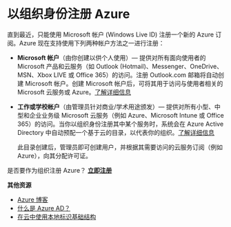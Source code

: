 <properties
	pageTitle="以组织身份注册 Azure"
	description="了解如何通过工作或学校帐户，来利用现有的用户帐户、策略、设置或已有的本地服务器部署，以及提高组织的本地标识基础结构与 Azure AD 之间的效率。"
	services="active-directory"
	documentationCenter=""
	authors="markusvi"
	manager="femila"
	editor=""/>  


<tags
	ms.service="active-directory"
	ms.workload="identity"
	ms.tgt_pltfrm="na"
	ms.devlang="na"
	ms.topic="article"
	ms.date="10/10/2016"
	ms.author="markvi"
	wacn.date="01/03/2017"/>  



# 以组织身份注册 Azure

直到最近，只能使用 Microsoft 帐户 (Windows Live ID) 注册一个新的 Azure 订阅。Azure 现在支持使用下列两种帐户方法之一进行注册：

- **Microsoft 帐户**（由你创建以供个人使用）— 提供对所有面向使用者的 Microsoft 产品和云服务（如 Outlook (Hotmail)、Messenger、OneDrive、MSN、Xbox LIVE 或 Office 365）的访问。注册 Outlook.com 邮箱将自动创建 Microsoft 帐户。创建 Microsoft 帐户后，可将其用于访问与使用者相关的 Microsoft 云服务或 Azure。[了解详细信息](http://www.microsoft.com/account/default.aspx)

- **工作或学校帐户**（由管理员针对商业/学术用途颁发）— 提供对所有小型、中型和企业业务级 Microsoft 云服务（例如 Azure、Microsoft Intune 或 Office 365）的访问。当你以组织身份注册其中某个服务时，系统会在 Azure Active Directory 中自动预配一个基于云的目录，以代表你的组织。[了解详细信息](/documentation/articles/active-directory-administer/)

	此目录创建后，管理员即可创建用户，并根据其需要访问的云服务订阅（例如 Azure），向其分配许可证。

是否要作为组织注册 Azure？ [**立即注册**](/pricing/)

**其他资源**

- [Azure 博客](https://azure.microsoft.com/blog/)
- [什么是 Azure AD？](/documentation/articles/active-directory-whatis/)
- [在云中使用本地标识基础结构](/documentation/articles/active-directory-aadconnect/)

<!---HONumber=Mooncake_Quality_Review_1230_2016-->